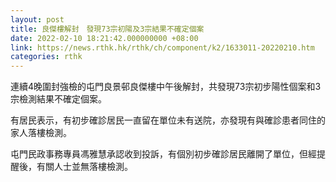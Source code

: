 ```yaml
---
layout: post
title: 良傑樓解封　發現73宗初陽及3宗結果不確定個案
date: 2022-02-10 18:21:42.000000000 +08:00
link: https://news.rthk.hk/rthk/ch/component/k2/1633011-20220210.htm
categories: rthk
---
```


連續4晚圍封強檢的屯門良景邨良傑樓中午後解封，共發現73宗初步陽性個案和3宗檢測結果不確定個案。

有居民表示，有初步確診居民一直留在單位未有送院，亦發現有與確診患者同住的家人落樓檢測。

屯門民政事務專員馮雅慧承認收到投訴，有個別初步確診居民離開了單位，但經提醒後，有關人士並無落樓檢測。
